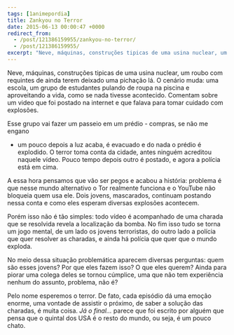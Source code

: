 ```yaml
---
tags: [1animepordia]
title: Zankyou no Terror
date: 2015-06-13 00:00:47 +0000
redirect_from:
  - /post/121386159955/zankyou-no-terror/
  - /post/121386159955/
excerpt: "Neve, máquinas, construções tipicas de uma usina nuclear, um roubo com requintes de ainda terem deixado uma pichação lá. O cenário muda: uma escola, um grupo de estudantes pulando de roupa na piscina e aproveitando a vida, como se nada tivesse acontecido. Comentam sobre um video que foi postado na internet e que falava para tomar cuidado com explosões.<br>"
---
```


Neve, máquinas, construções tipicas de uma usina nuclear, um roubo com
requintes de ainda terem deixado uma pichação lá. O cenário muda: uma
escola, um grupo de estudantes pulando de roupa na piscina e
aproveitando a vida, como se nada tivesse acontecido. Comentam sobre um
video que foi postado na internet e que falava para tomar cuidado com
explosões.

Esse grupo vai fazer um passeio em um prédio - compras, se não me engano
- um pouco depois a luz acaba, é evacuado e do nada o prédio é
explodido. O terror toma conta da cidade, antes ninguém acreditou
naquele vídeo. Pouco tempo depois outro é postado, e agora a polícia
está em cima.

A essa hora pensamos que vão ser pegos e acabou a história: problema é
que nesse mundo alternativo o Tor realmente funciona e o YouTube não
bloqueia quem usa ele. Dois jovens, mascarados, continuam postando nessa
conta e como eles esperam diversas explosões acontecem.

Porém isso não é tão simples: todo vídeo é acompanhado de uma charada
que se resolvida revela a localização da bomba. No fim isso tudo se
torna um jogo mental, de um lado os jovens terroristas, do outro lado a
polícia que quer resolver as charadas, e ainda há polícia que quer que o
mundo exploda.

No meio dessa situação problemática aparecem diversas perguntas: quem
são esses jovens? Por que eles fazem isso? O que eles querem? Ainda para
piorar uma colega deles se tornou cúmplice, uma que não tem experiência
nenhum do assunto, problema, não é?

Pelo nome esperemos o terror. De fato, cada episódio dá uma emoção
enorme, uma vontade de assistir o próximo, de saber a solução das
charadas, é muita coisa. *Já o final…* parece que foi escrito por alguém
que pensa que o quintal dos USA é o resto do mundo, ou seja, é um pouco
chato.


